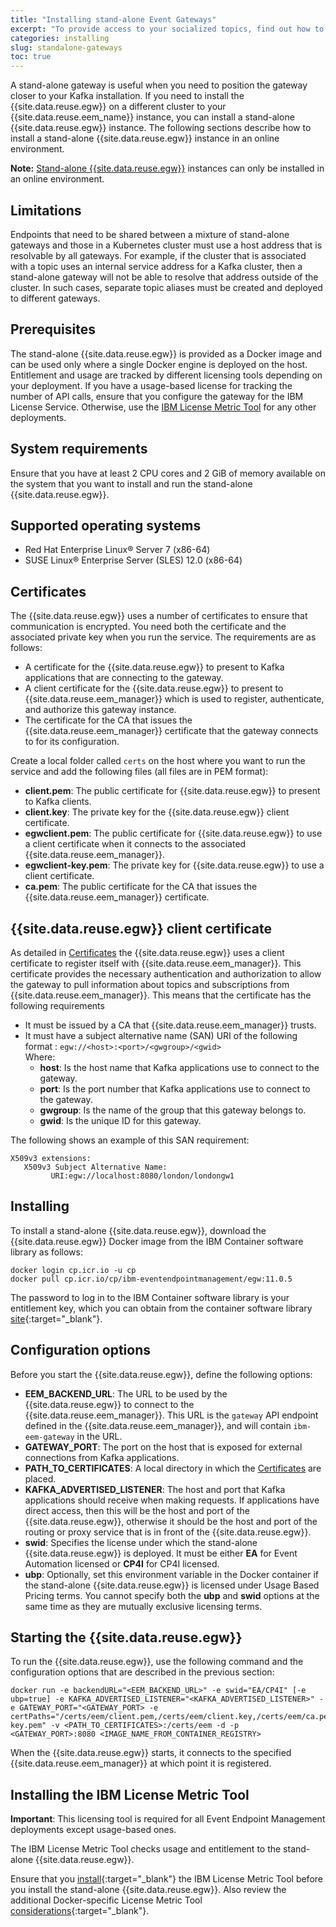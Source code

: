 ```yaml
---
title: "Installing stand-alone Event Gateways"
excerpt: "To provide access to your socialized topics, find out how to install and configure stand-alone Event Gateways outside your cluster, for example, to place it closer to your Kafka deployment."
categories: installing
slug: standalone-gateways
toc: true
---
```


A stand-alone gateway is useful when you need to position the gateway closer to your Kafka installation. If you need to install the {{site.data.reuse.egw}} on a different cluster to your {{site.data.reuse.eem_name}} instance, you can install a stand-alone {{site.data.reuse.egw}} instance. The following sections describe how to install a stand-alone {{site.data.reuse.egw}} instance in an online environment.

**Note:** [Stand-alone {{site.data.reuse.egw}}](../standalone-gateways) instances can only be installed in an online environment.



## Limitations
Endpoints that need to be shared between a mixture of stand-alone gateways and those in a Kubernetes cluster must use a host address that is resolvable by all gateways. For example, if the cluster that is associated with a topic uses an internal service address for a Kafka cluster, then a stand-alone gateway will not be able to resolve that address outside of the cluster. In such cases, separate topic aliases must be created and deployed to different gateways.

## Prerequisites
The stand-alone {{site.data.reuse.egw}} is provided as a Docker image and can be used only where a single Docker engine is deployed on the host. Entitlement and usage are tracked by different licensing tools depending on your deployment. If you have a usage-based license for tracking the number of API calls, ensure that you configure the gateway for the IBM License Service. Otherwise, use the [IBM License Metric Tool](#installing-the-ibm-license-metric-tool) for any other deployments.

## System requirements

Ensure that you have at least 2 CPU cores and 2 GiB of memory available on the system that you want to install and run the stand-alone {{site.data.reuse.egw}}.

## Supported operating systems

- Red Hat Enterprise Linux® Server 7 (x86-64)
- SUSE Linux® Enterprise Server (SLES) 12.0 (x86-64)

## Certificates

The {{site.data.reuse.egw}} uses a number of certificates to ensure that communication is encrypted. You need both the certificate and the associated private key when you run the service. The requirements are as follows:

- A certificate for the {{site.data.reuse.egw}} to present to Kafka applications that are connecting to the gateway.
- A client certificate for the {{site.data.reuse.egw}} to present to {{site.data.reuse.eem_manager}} which is used to register, authenticate, and authorize this gateway instance.
- The certificate for the CA that issues the {{site.data.reuse.eem_manager}} certificate that the gateway connects to for its configuration.

Create a local folder called `certs` on the host where you want to run the service and add the following files (all files are in PEM format):

- **client.pem**: The public certificate for {{site.data.reuse.egw}} to present to Kafka clients.
- **client.key**: The private key for the {{site.data.reuse.egw}} client certificate.
- **egwclient.pem**: The public certificate for {{site.data.reuse.egw}} to use a client certificate when it connects to the associated {{site.data.reuse.eem_manager}}.
- **egwclient-key.pem**: The private key for {{site.data.reuse.egw}} to use a client certificate.
- **ca.pem**: The public certificate for the CA that issues the {{site.data.reuse.eem_manager}} certificate.

## {{site.data.reuse.egw}} client certificate

As detailed in [Certificates](#certificates) the {{site.data.reuse.egw}} uses a client certificate to register itself with {{site.data.reuse.eem_manager}}. This certificate provides the necessary authentication and authorization to allow the gateway to pull information about topics and subscriptions from {{site.data.reuse.eem_manager}}. This means that the certificate has the following requirements

- It must be issued by a CA that {{site.data.reuse.eem_manager}} trusts.
- It must have a subject alternative name (SAN) URI of the following format : `egw://<host>:<port>/<gwgroup>/<gwid>`   
Where:
  - **host**: Is the host name that Kafka applications use to connect to the gateway.
  - **port**: Is the port number that Kafka applications use to connect to the gateway.
  - **gwgroup**: Is the name of the group that this gateway belongs to.
  - **gwid**: Is the unique ID for this gateway.

The following shows an example of this SAN requirement:

```
X509v3 extensions:
   X509v3 Subject Alternative Name: 
         URI:egw://localhost:8080/london/londongw1
```

## Installing

To install a stand-alone {{site.data.reuse.egw}}, download the {{site.data.reuse.egw}} Docker image from the IBM Container software library as follows:

```
docker login cp.icr.io -u cp
docker pull cp.icr.io/cp/ibm-eventendpointmanagement/egw:11.0.5
```

The password to log in to the IBM Container software library is your entitlement key, which you can obtain from the container software library [site](https://myibm.ibm.com/products-services/containerlibrary){:target="_blank"}.

## Configuration options

Before you start the {{site.data.reuse.egw}}, define the following options:

- **EEM_BACKEND_URL**: The URL to be used by the {{site.data.reuse.egw}} to connect to the {{site.data.reuse.eem_manager}}. This URL is the `gateway` API endpoint defined in the {{site.data.reuse.eem_manager}}, and will contain `ibm-eem-gateway` in the URL.
- **GATEWAY_PORT**: The port on the host that is exposed for external connections from Kafka applications.
- **PATH_TO_CERTIFICATES**: A local directory in which the [Certificates](#certificates) are placed.
- **KAFKA_ADVERTISED_LISTENER**: The host and port that Kafka applications should receive when making requests. If applications have direct access, then this will be the host and port of the {{site.data.reuse.egw}}, otherwise it should be the host and port of the routing or proxy service that is in front of the {{site.data.reuse.egw}}.
- **swid**: Specifies the license under which the stand-alone {{site.data.reuse.egw}} is deployed. It must be either **EA** for Event Automation licensed or **CP4I** for CP4I licensed.
- **ubp**: Optionally, set this environment variable in the Docker container if the stand-alone {{site.data.reuse.egw}} is licensed under Usage Based Pricing terms. You cannot specify both the **ubp** and **swid** options at the same time as they are mutually exclusive licensing terms.

## Starting the {{site.data.reuse.egw}}

To run the {{site.data.reuse.egw}}, use the following command and the configuration options that are described in the previous section:

```
docker run -e backendURL="<EEM_BACKEND_URL>" -e swid="EA/CP4I" [-e ubp=true] -e KAFKA_ADVERTISED_LISTENER="<KAFKA_ADVERTISED_LISTENER>" -e GATEWAY_PORT="<GATEWAY_PORT> -e certPaths="/certs/eem/client.pem,/certs/eem/client.key,/certs/eem/ca.pem,/certs/eem/egwclient.pem,/certs/eem/egwclient-key.pem" -v <PATH_TO_CERTIFICATES>:/certs/eem -d -p <GATEWAY_PORT>:8080 <IMAGE_NAME_FROM_CONTAINER_REGISTRY>
```

When the {{site.data.reuse.egw}} starts, it connects to the specified {{site.data.reuse.eem_manager}} at which point it is registered. 

## Installing the IBM License Metric Tool

**Important**: This licensing tool is required for all Event Endpoint Management deployments except usage-based ones.

The IBM License Metric Tool checks usage and entitlement to the stand-alone {{site.data.reuse.egw}}.

Ensure that you [install](https://www.ibm.com/docs/en/license-metric-tool?topic=tool-installing){:target="_blank"} the IBM License Metric Tool before you install the stand-alone {{site.data.reuse.egw}}. Also review the additional Docker-specific License Metric Tool [considerations](https://www.ibm.com/docs/en/license-metric-tool?topic=configuration-discovering-software-in-docker-containers){:target="_blank"}.

